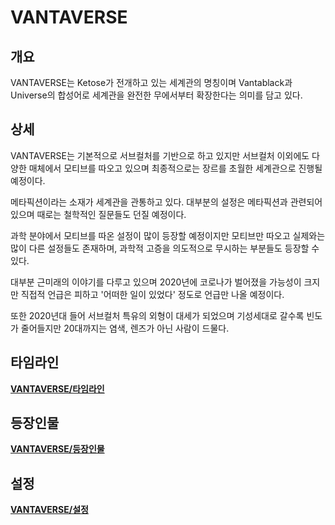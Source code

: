 # VANTAVERSE
## 개요
VANTAVERSE는 Ketose가 전개하고 있는 세계관의 명칭이며 Vantablack과 Universe의 합성어로 세계관을 완전한 무에서부터 확장한다는 의미를 담고 있다.

## 상세
VANTAVERSE는 기본적으로 서브컬처를 기반으로 하고 있지만 서브컬처 이외에도 다양한 매체에서 모티브를 따오고 있으며 최종적으로는 장르를 초월한 세계관으로 진행될 예정이다.

메타픽션이라는 소재가 세계관을 관통하고 있다. 대부분의 설정은 메타픽션과 관련되어 있으며 때로는 철학적인 질문들도 던질 예정이다.

과학 분야에서 모티브를 따온 설정이 많이 등장할 예정이지만 모티브만 따오고 실제와는 많이 다른 설정들도 존재하며, 과학적 고증을 의도적으로 무시하는 부분들도 등장할 수 있다.

대부분 근미래의 이야기를 다루고 있으며 2020년에 코로나가 벌어졌을 가능성이 크지만 직접적 언급은 피하고 '어떠한 일이 있었다' 정도로 언급만 나올 예정이다.

또한 2020년대 들어 서브컬처 특유의 외형이 대세가 되었으며 기성세대로 갈수록 빈도가 줄어들지만 20대까지는 염색, 렌즈가 아닌 사람이 드물다.

## 타임라인
**[VANTAVERSE/타임라인](TIMELINE.md)**

## 등장인물
**[VANTAVERSE/등장인물](CHAR.md)**

## 설정
**[VANTAVERSE/설정](SETTINGS.md)**
